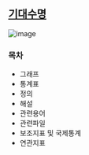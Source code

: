 ## [기대수명](http://www.index.go.kr/unify/idx-info.do?idxCd=8016)

![image](https://user-images.githubusercontent.com/100757595/171081620-b3911092-cde4-4259-9852-d5478d28e6b7.png)


### 목차
* 그래프
* 통계표
* 정의
* 해설
* 관련용어
* 관련파일
* 보조지표 및 국제통계
* 연관지표
